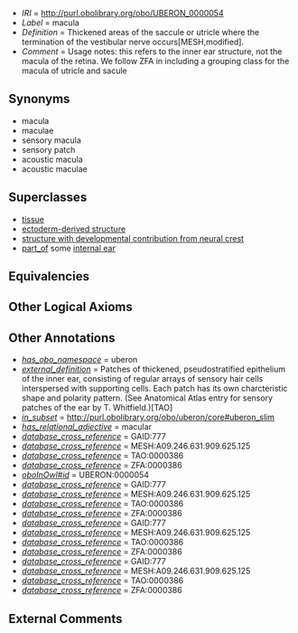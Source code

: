  * *IRI* = http://purl.obolibrary.org/obo/UBERON_0000054
 * *Label* = macula
 * *Definition* = Thickened areas of the saccule or utricle where the termination of the vestibular nerve occurs[MESH,modified].
 * *Comment* = Usage notes: this refers to the inner ear structure, not the macula of the retina. We follow ZFA in including a grouping class for the macula of utricle and sacule

## Synonyms

 * macula
 * maculae
 * sensory macula
 * sensory patch
 * acoustic macula
 * acoustic maculae

## Superclasses

 * [tissue](../../UBERON/79/UBERON_0000479.md)
 * [ectoderm-derived structure](../../UBERON/21/UBERON_0004121.md)
 * [structure with developmental contribution from neural crest](../../UBERON/14/UBERON_0010314.md)
 * [part_of](../../BFO/50/BFO_0000050.md) some [internal ear](../../UBERON/46/UBERON_0001846.md)

## Equivalencies


## Other Logical Axioms


## Other Annotations

 * *[has_obo_namespace](../../ce/oboInOwl#hasOBONamespace.md)* = uberon
 * *[external_definition](../../UBPROP/01/UBPROP_0000001.md)* = Patches of thickened, pseudostratified epithelium of the inner ear, consisting of regular arrays of sensory hair cells interspersed with supporting cells. Each patch has its own charcteristic shape and polarity pattern. (See Anatomical Atlas entry for sensory patches of the ear by T. Whitfield.)[TAO]
 * *[in_subset](../../et/oboInOwl#inSubset.md)* = http://purl.obolibrary.org/obo/uberon/core#uberon_slim
 * *[has_relational_adjective](../../UBPROP/07/UBPROP_0000007.md)* = macular
 * *[database_cross_reference](../../ef/oboInOwl#hasDbXref.md)* = GAID:777
 * *[database_cross_reference](../../ef/oboInOwl#hasDbXref.md)* = MESH:A09.246.631.909.625.125
 * *[database_cross_reference](../../ef/oboInOwl#hasDbXref.md)* = TAO:0000386
 * *[database_cross_reference](../../ef/oboInOwl#hasDbXref.md)* = ZFA:0000386
 * *[oboInOwl#id](../../id/oboInOwl#id.md)* = UBERON:0000054
 * *[database_cross_reference](../../ef/oboInOwl#hasDbXref.md)* = GAID:777
 * *[database_cross_reference](../../ef/oboInOwl#hasDbXref.md)* = MESH:A09.246.631.909.625.125
 * *[database_cross_reference](../../ef/oboInOwl#hasDbXref.md)* = TAO:0000386
 * *[database_cross_reference](../../ef/oboInOwl#hasDbXref.md)* = ZFA:0000386
 * *[database_cross_reference](../../ef/oboInOwl#hasDbXref.md)* = GAID:777
 * *[database_cross_reference](../../ef/oboInOwl#hasDbXref.md)* = MESH:A09.246.631.909.625.125
 * *[database_cross_reference](../../ef/oboInOwl#hasDbXref.md)* = TAO:0000386
 * *[database_cross_reference](../../ef/oboInOwl#hasDbXref.md)* = ZFA:0000386
 * *[database_cross_reference](../../ef/oboInOwl#hasDbXref.md)* = GAID:777
 * *[database_cross_reference](../../ef/oboInOwl#hasDbXref.md)* = MESH:A09.246.631.909.625.125
 * *[database_cross_reference](../../ef/oboInOwl#hasDbXref.md)* = TAO:0000386
 * *[database_cross_reference](../../ef/oboInOwl#hasDbXref.md)* = ZFA:0000386

## External Comments

